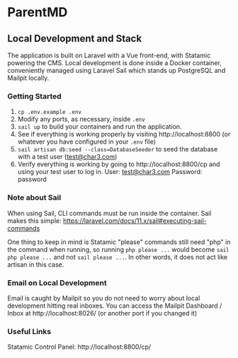 # ParentMD

## Local Development and Stack

The application is built on Laravel with a Vue front-end, with Statamic powering the CMS. Local development is done inside a Docker container, conveniently managed using Laravel Sail which stands up PostgreSQL and Mailpit locally.

### Getting Started

1. `cp .env.example .env`
2. Modify any ports, as necessary, inside `.env`
3. `sail up` to build your containers and run the application.
4. See if everything is working properly by visiting http://localhost:8800 (or whatever you have configured in your `.env` file)
5. `sail artisan db:seed --class=DatabaseSeeder` to seed the database with a test user (test@char3.com)
6. Verify everything is working by going to http://localhost:8800/cp and using your test user to log in.
    User: test@char3.com
    Password: password

### Note about Sail

When using Sail, CLI commands must be run inside the container. Sail makes this simple: https://laravel.com/docs/11.x/sail#executing-sail-commands

One thing to keep in mind is Statamic "please" commands still need "php" in the command when running, so running `php please ...` would become `sail php please ...` and not `sail please ...`. In other words, it does not act like artisan in this case.

### Email on Local Development

Email is caught by Mailpit so you do not need to worry about local development hitting real inboxes. You can access the Mailpit Dashboard / Inbox at http://localhost:8026/ (or another port if you changed it)

### Useful Links

Statamic Control Panel: http://localhost:8800/cp/
